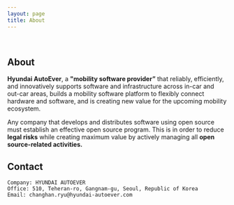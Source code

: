 ```yaml
---
layout: page
title: About
---
```


<br/>

## About
**Hyundai AutoEver**, a **"mobility software provider”** that reliably, efficiently, and innovatively supports software and infrastructure across in-car and out-car areas, builds a mobility software platform to flexibly connect hardware and software, and is creating new value for the upcoming mobility ecosystem.

Any company that develops and distributes software using open source must establish an effective open source program. This is in order to reduce **legal risks** while creating maximum value by actively managing all **open source-related activities.**

## Contact

```
Company: HYUNDAI AUTOEVER
Office: 510, Teheran-ro, Gangnam-gu, Seoul, Republic of Korea
Email: changhan.ryu@hyundai-autoever.com
```
